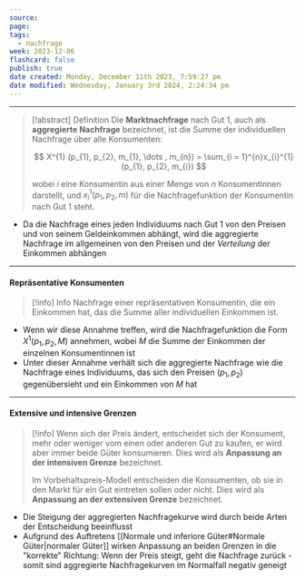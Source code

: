 ```yaml
---
source: 
page: 
tags:
  - nachfrage
week: 2023-12-06
flashcard: false
publish: true
date created: Monday, December 11th 2023, 7:59:27 pm
date modified: Wednesday, January 3rd 2024, 2:24:34 pm
---
```

***

> [!abstract] Definition 
> Die **Marktnachfrage** nach Gut 1, auch als **aggregierte Nachfrage** bezeichnet, ist die Summe der individuellen Nachfrage über alle Konsumenten:
>
> $$
> X^{1} (p_{1}, p_{2}, m_{1}, \dots , m_{n}) = \sum_{i = 1}^{n}x_{i}^{1}(p_{1}, p_{2}, m_{i})
>$$
>
>wobei $i$ eine Konsumentin aus einer Menge von $n$ Konsumentinnen darstellt, und $x_{i}^{1}(p_{1}, p_{2}, m)$ für die Nachfragefunktion der Konsumentin nach Gut 1 steht.

- Da die Nachfrage eines jeden Individuums nach Gut 1 von den Preisen und von seinem Geldeinkommen abhängt, wird die aggregierte Nachfrage im allgemeinen von den Preisen und der *Verteilung* der Einkommen abhängen

***
#### Repräsentative Konsumenten

> [!info] Info 
> Nachfrage einer repräsentativen Konsumentin, die ein Einkommen hat, das die Summe aller individuellen Einkommen ist.

- Wenn wir diese Annahme treffen, wird die Nachfragefunktion die Form $X^{1}(p_{1}, p_{2}, M)$ annehmen, wobei $M$ die Summe der Einkommen der einzelnen Konsumentinnen ist
- Unter dieser Annahme verhält sich die aggregierte Nachfrage wie die Nachfrage eines Individuums, das sich den Preisen $(p_{1}, p_{2})$ gegenübersieht und ein Einkommen von $M$ hat

***
#### Extensive und intensive Grenzen

> [!info]
> Wenn sich der Preis ändert, entscheidet sich der Konsument, mehr oder weniger vom einen oder anderen Gut zu kaufen, er wird aber immer beide Güter konsumieren. Dies wird als **Anpassung an der intensiven Grenze** bezeichnet.
> 
> Im Vorbehaltspreis-Modell entscheiden die Konsumenten, ob sie in den Markt für ein Gut eintreten sollen oder nicht. Dies wird als **Anpassung an der extensiven Grenze** bezeichnet.

- Die Steigung der aggregierten Nachfragekurve wird durch beide Arten der Entscheidung beeinflusst
- Aufgrund des Auftretens [[Normale und inferiore Güter#Normale Güter|normaler Güter]] wirken Anpassung an beiden Grenzen in die "korrekte" Richtung: Wenn der Preis steigt, geht die Nachfrage zurück - somit sind aggregierte Nachfragekurven im Normalfall negativ geneigt
